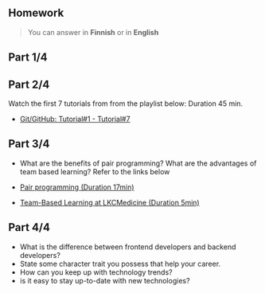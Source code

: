 ## Homework

> You can answer in **Finnish** or in **English**

## Part 1/4

## Part 2/4

Watch the first 7 tutorials from from the playlist below: Duration 45 min.

- [Git/GitHub: Tutorial#1 - Tutorial#7](https://www.youtube.com/playlist?list=PL4cUxeGkcC9goXbgTDQ0n_4TBzOO0ocPR)

## Part 3/4

- What are the benefits of pair programming? What are the advantages of team based learning? Refer to the links below

- [Pair programming (Duration 17min)](https://youtu.be/u_eZ-ae2FY8)
- [Team-Based Learning at LKCMedicine (Duration 5min)](https://youtu.be/57rpN4sYnZU)

## Part 4/4

- What is the difference between frontend developers and backend developers?
- State some character trait you possess that help your career.
- How can you keep up with technology trends?
- is it easy to stay up-to-date with new technologies?
